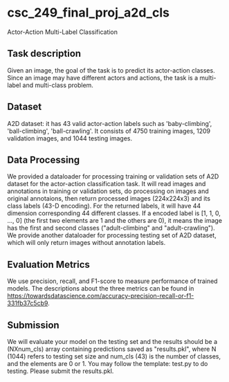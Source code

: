 # csc_249_final_proj_a2d_cls
Actor-Action Multi-Label Classification

## Task description
Given an image, the goal of the task is to predict its actor-action classes. Since an image may have different actors and actions, the task is a multi-label and multi-class problem.

## Dataset
A2D dataset: it has 43 valid actor-action labels such as 'baby-climbing',
        'ball-climbing',
        'ball-crawling'. It consists of 4750 training images, 1209 validation images, and 1044 testing images.  

## Data Processing
We provided a dataloader for processing training or validation sets of A2D dataset for the actor-action classification task. It will read images and annotations in training or validation sets, do processing on images and original annotaions, then return processed images (224x224x3) and its class labels (43-D encoding). For the returned labels, it will have 44 dimension corresponding 44 different classes. If a encoded label is [1, 1, 0, ..., 0] (the first two elements are 1 and the others are 0), it means the image has the first and second classes ("adult-climbing" and "adult-crawling"). 
We provide another dataloader for processing testing set of A2D dataset, which will only return images without annotation labels. 

## Evaluation Metrics
We use precision, recall, and F1-score to measure performance of trained models. The descriptions about the three metrics can be found in https://towardsdatascience.com/accuracy-precision-recall-or-f1-331fb37c5cb9.

## Submission 
We will evaluate your model on the testing set and the results should be a (NXnum_cls) array containing predictions saved as "results.pkl", where N (1044) refers to testing set size and num_cls (43) is the number of classes, and the elements are 0 or 1. You may follow the template: test.py to do testing. Please submit the results.pkl.

